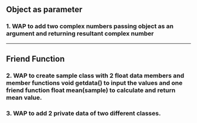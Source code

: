 ## Object as parameter
### 1. WAP to add two complex numbers passing object as an argument and returning resultant complex number

---

## Friend Function

### 2. WAP to create sample class with 2 float data members and member functions **void getdata()** to input the values and one friend function **float mean(sample)** to calculate and return mean value.

### 3. WAP to add 2 private data of two different classes.